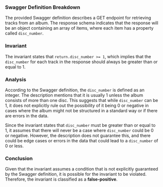 ### Swagger Definition Breakdown
The provided Swagger definition describes a GET endpoint for retrieving tracks from an album. The response schema indicates that the response will be an object containing an array of items, where each item has a property called `disc_number`.

### Invariant
The invariant states that `return.disc_number >= 1`, which implies that the `disc_number` for each track in the response should always be greater than or equal to 1.

### Analysis
According to the Swagger definition, the `disc_number` is defined as an integer. The description mentions that it is usually 1 unless the album consists of more than one disc. This suggests that while `disc_number` can be 1, it does not explicitly rule out the possibility of it being 0 or negative in cases where the album might not be structured in a standard way or if there are errors in the data.

Since the invariant states that `disc_number` must be greater than or equal to 1, it assumes that there will never be a case where `disc_number` could be 0 or negative. However, the description does not guarantee this, and there could be edge cases or errors in the data that could lead to a `disc_number` of 0 or less.

### Conclusion
Given that the invariant assumes a condition that is not explicitly guaranteed by the Swagger definition, it is possible for the invariant to be violated. Therefore, the invariant is classified as a **false-positive**.
